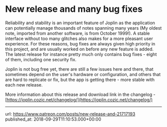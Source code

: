 # New release and many bug fixes

Reliability and stability is an important feature of Joplin as the application can potentially manage thousands of notes spanning many years (My oldest note, imported from another software, is from October 1999!). A stable interface without too many glitches also makes for a more pleasant user experience. For these reasons, bug fixes are always given high priority in this project, and are usually worked on before any new feature is added. The latest release for instance pretty much only contains bug fixes - eight of them, including one security fix.

Joplin is not bug free yet, there are still a few issues here and there, that sometimes depend on the user's hardware or configuration, and others that are hard to replicate or fix, but the app is getting there - more stable with each new release.

More information about this release and download link in the changelog - [https://joplin.cozic.net/changelog/](https://joplin.cozic.net/changelog/)

* * *

url: https://www.patreon.com/posts/new-release-and-21717193
published_at: 2018-09-29T11:10:53.000+00:00